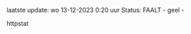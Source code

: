 laatste update: 
wo 13-12-2023  0:20   uur 
Status: FAALT - geel - 
<div class="service Y">httpstat</div>